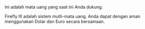 Ini adalah mata uang yang saat ini Anda dukung.

Firefly III adalah sistem multi-mata uang. Anda dapat dengan aman menggunakan Dolar dan Euro secara bersamaan.